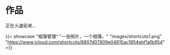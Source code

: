 # 作品


正在火速前来...
<!--{{< showcase "文章名" "一句话简介" "文章图片链接" "/zh-cn/文章链接/" >}}-->
<!--example:-->
<!--{{< showcase "主题文档 - 基本概念" "探索 Hugo - DoIt 主题的全部内容和背后的核心概念" "/theme-documentation-basics/featured-image.webp" "/zh-cn/theme-documentation-basics/" >}}-->

{{< showcase "相簿管理" "一张照片，一个相簿。" "images/shortcuts1.png" "https://www.icloud.com/shortcuts/8807d07809e04815ac1954ebf1a1b954" >}}


